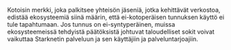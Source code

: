 Kotoisin merkki, joka palkitsee yhteisön jäseniä, jotka kehittävät verkostoa, edistää ekosysteemiä siinä määrin, että ei-kotoperäisen tunnuksen käyttö ei tule tapahtumaan. Jos tunnus on ei-syntyperäinen, muissa ekosysteemeissä tehdyistä päätöksistä johtuvat taloudelliset sokit voivat vaikuttaa Starknetin palveluun ja sen käyttäjiin ja palveluntarjoajiin.